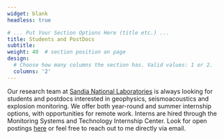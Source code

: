 ```yaml
---
widget: blank
headless: true

# ... Put Your Section Options Here (title etc.) ...
title: Students and PostDocs
subtitle:
weight: 40  # section position on page
design:
  # Choose how many columns the section has. Valid values: 1 or 2.
  columns: '2'
---
```


Our research team at [Sandia National Laboratories](https://www.sandia.gov/) is always looking for students and postdocs interested in geophysics, seismoacoustics and explosion monitoring.  We offer both year-round and summer internship options, with opportunities for remote work.  Interns are hired through the Monitoring Systems and Technology Internship Center.  Look for open postings [here](https://www.sandia.gov/careers/career-possibilities/students-and-postdocs/internships-co-ops/institute-programs/monitoring-systems-and-technology-intern-center/) or feel free to reach out to me directly via email.  